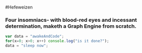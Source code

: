 #Hefeweizen

### Four insomniacs- with blood-red eyes and incessant determination, maketh a Graph Engine from scratch.

```javascript
var data = "awakeAndCode";
for(x=0; x>0; x++) console.log("is it done?");
data = "sleep now";

```
